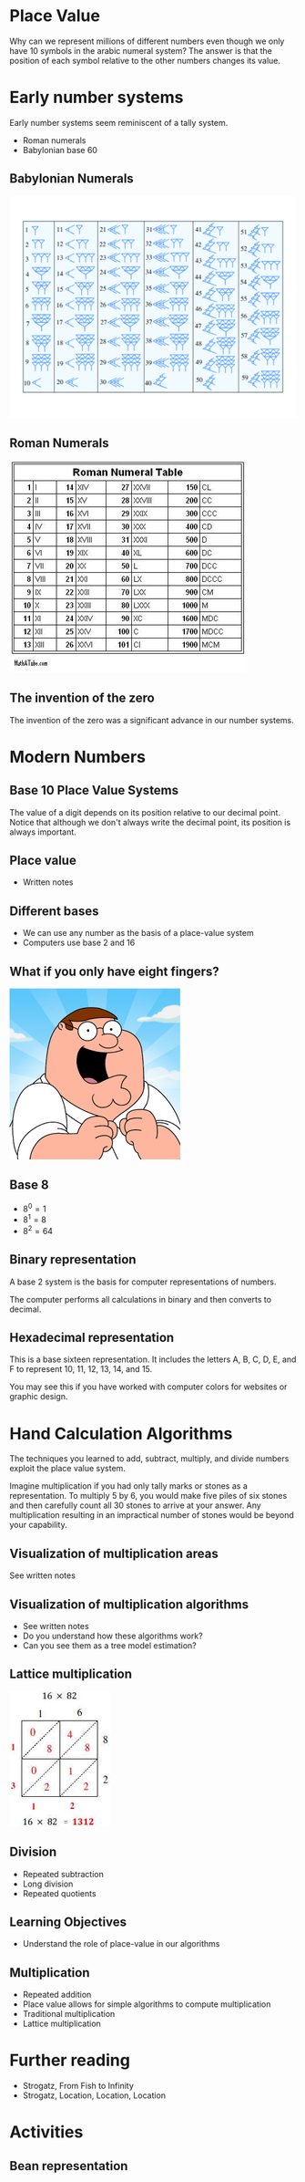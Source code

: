 # Place Value

Why can we represent millions of different numbers even though we only
have 10 symbols in the arabic numeral system?  The answer is that the
position of each symbol relative to the other numbers changes its value.

# Early number systems

Early number systems seem reminiscent of a tally system.

- Roman numerals
- Babylonian base 60

## Babylonian Numerals
![](./figures/babylonian.png)

## Roman Numerals
![](./figures/roman-numerals.jpg)

## The invention of the zero

The invention of the zero was a significant advance in our number
systems.

# Modern Numbers

## Base 10 Place Value Systems

The value of a digit depends on its position relative to our decimal
point.  Notice that although we don't always write the decimal point,
its position is always important.

## Place value
- Written notes

## Different bases
- We can use any number as the basis of a place-value system
- Computers use base 2 and 16

## What if you only have eight fingers?
![](./figures/eight-fingers.png)

## Base 8
- $8^0 = 1$
- $8^1 = 8$
- $8^2 = 64$

## Binary representation

A base 2 system is the basis for computer representations of numbers.

The computer performs all calculations in binary and then converts to
decimal.

## Hexadecimal representation

This is a base sixteen representation.  It includes the letters A, B, C,
D, E, and F to represent 10, 11, 12, 13, 14, and 15.

You may see this if you have worked with computer colors for websites or
graphic design.

# Hand Calculation Algorithms

The techniques you learned to add, subtract, multiply, and divide
numbers exploit the place value system.

Imagine multiplication if you had only tally marks or stones as a
representation.  To multiply 5 by 6, you would make five piles of six
stones and then carefully count all 30 stones to arrive at your answer.
Any multiplication resulting in an impractical number of stones would be
beyond your capability.

## Visualization of multiplication areas
See written notes

## Visualization of multiplication algorithms

- See written notes
- Do you understand how these algorithms work?
- Can you see them as a tree model estimation?

## Lattice multiplication
![](./figures/lattice-multiplication.jpg)

## Division
- Repeated subtraction
- Long division
- Repeated quotients

<!-- graphical display of multiplication squares -->

## Learning Objectives
- Understand the role of place-value in our algorithms

## Multiplication
- Repeated addition
- Place value allows for simple algorithms to compute multiplication
- Traditional multiplication
- Lattice multiplication


# Further reading

- Strogatz, From Fish to Infinity
- Strogatz, Location, Location, Location

# Activities

## Bean representation


